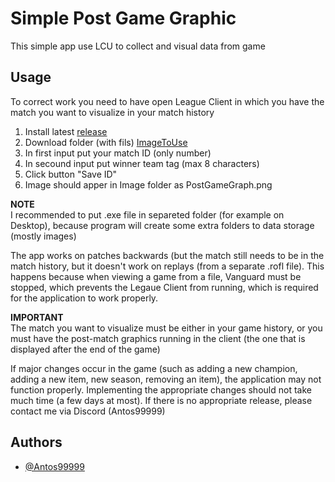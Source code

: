 
# Simple Post Game Graphic

This simple app use LCU to collect and visual data from game


## Usage

To correct work you need to have open League Client in which you have the match you want to visualize in your match history
1. Install latest [release](https://github.com/Antos99999/LCU/releases/latest)
2. Download folder (with fils) [ImageToUse](https://github.com/Antos99999/LCU/tree/master/ImageToUse)
3. In first input put your match ID (only number)
4. In secound input put winner team tag (max 8 characters)
5. Click button "Save ID"
6. Image should apper in Image folder as PostGameGraph.png

**NOTE**\
I recommended to put .exe file in separeted folder (for example on Desktop), because program will create some extra folders to  data storage (mostly images)

The app works on patches backwards (but the match still needs to be in the match history, but it doesn't work on replays (from a separate .rofl file). This happens because when viewing a game from a file, Vanguard must be stopped, which prevents the Legaue Client from running, which is required for the application to work properly.

**IMPORTANT**\
The match you want to visualize must be either in your game history, or you must have the post-match graphics running in the client (the one that is displayed after the end of the game)

If major changes occur in the game (such as adding a new champion, adding a new item, new season, removing an item), the application may not function properly. Implementing the appropriate changes should not take much time (a few days at most). If there is no appropriate release, please contact me via Discord (Antos99999)

## Authors

- [@Antos99999](https://www.github.com/Antos99999)

